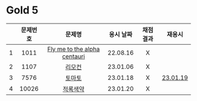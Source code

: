 # Gold 5

|     | 문제번호 |                  문제명                   | 응시 날짜 | 채점 결과 |            재응시            |
| :-: | :------: | :---------------------------------------: | :-------: | :-------: | :--------------------------: |
|  1  |   1011   | [Fly me to the alpha centauri](./1011.js) | 22.08.16  |     X     |
|  2  |   1107   |            [리모컨](./1107.js)            | 23.01.06  |     X     |
|  3  |   7576   |            [토마토](./7576.js)            | 23.01.18  |     X     | [23.01.19](./replay/7576.js) |
|  4  |  10026   |          [적록색약](./10026.js)           | 23.01.20  |     X     |
